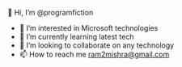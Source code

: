 
<meta name="google-site-verification" content="0Ul1d4Cwfkdcefkqe3XVXbOaedvFfoBT4kMSqHfmXzw" />

👋 Hi, I’m @programfiction
- 👀 I’m interested in Microsoft technologies
- 🌱 I’m currently learning latest tech
- 💞️ I’m looking to collaborate on any technology
- 📫 How to reach me ram2mishra@gmail.com

<!---
programfiction/programfiction is a ✨ special ✨ repository because its `README.md` (this file) appears on your GitHub profile.
You can click the Preview link to take a look at your changes.
--->
